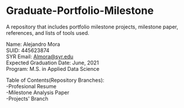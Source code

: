 # Graduate-Portfolio-Milestone
A repository that includes portfolio milestone projects, milestone paper, references, and lists of tools used.


Name: Alejandro Mora  
SUID: 445623874   
SYR Email: Almora@syr.edu   
Expected Graduation Date: June, 2021   
Program: M.S. in Applied Data Science   

  
Table of Contents(Repository Branches):  
     -Profesional Resume   
     -Milestone Analysis Paper   
     -Projects' Branch   

